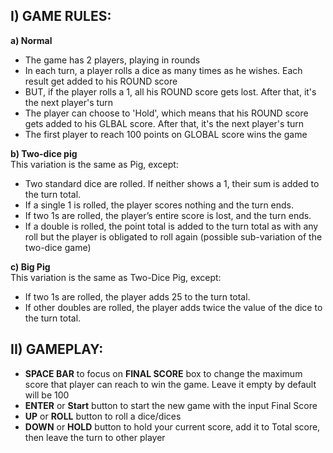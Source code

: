 ## I) GAME RULES:

**a) Normal**
- The game has 2 players, playing in rounds
- In each turn, a player rolls a dice as many times as he wishes. Each result get added to his ROUND score
- BUT, if the player rolls a 1, all his ROUND score gets lost. After that, it's the next player's turn
- The player can choose to 'Hold', which means that his ROUND score gets added to his GLBAL score. After that, it's the next player's turn
- The first player to reach 100 points on GLOBAL score wins the game

**b) Two-dice pig**  
This variation is the same as Pig, except:
- Two standard dice are rolled. If neither shows a 1, their sum is added to the turn total.
- If a single 1 is rolled, the player scores nothing and the turn ends.
- If two 1s are rolled, the player’s entire score is lost, and the turn ends.
- If a double is rolled, the point total is added to the turn total as with any roll but the player is obligated to roll again (possible sub-variation of the two-dice game)

**c) Big Pig**  
This variation is the same as Two-Dice Pig, except:
- If two 1s are rolled, the player adds 25 to the turn total.
- If other doubles are rolled, the player adds twice the value of the dice to the turn total.

## II) GAMEPLAY:

- **SPACE BAR** to focus on **FINAL SCORE** box to change the maximum score that player can reach to win the game. Leave it empty by default will be 100
- **ENTER** or **Start** button to start the new game with the input Final Score
- **UP** or **ROLL** button to roll a dice/dices
- **DOWN** or **HOLD** button to hold your current score, add it to Total score, then leave the turn to other player
